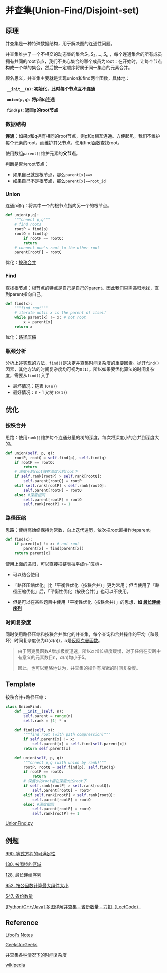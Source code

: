 # 并查集(Union-Find/Disjoint-set)

## 原理

并查集是一种特殊数据结构，用于解决图的连通性问题。

并查集维护了一个不相交的动态集的集合$S_1, S_2, ..., S_n$ ，每个连通集合的所有成员拥有共同的root节点，我们不关心集合的哪个成员为root：在开始时，让每个节点构成一个单的集合，然后按一定顺序将属于同一集合的元素合并。


顾名思义，并查集主要就是实现union和find两个函数，具体地：

​	**`__init__(n)`: 初始化，此时每个节点互不连通**

​	**`union(p,q)`: 将p和q连通**

​	**`find(p)`: 返回p的root节点**



### 数据结构

**<u>连通</u>**：如果p和q拥有相同的root节点，则p和q相互连通。方便起见，我们不维护每个元素的root，而维护其父节点，使用find函数查找root。

使用数组`parent[]`维护元素的**父节点**。

判断是否为root节点：

- 如果自己就是根节点，那么`parent[x]==x`
- 如果自己不是根节点，那么`parent[x]==root_id`



### Union

连通p和q：将其中一个的根节点指向另一个的根节点。

```python
def union(p,q):
    """cnnect p,q"""  
    # find roots
    rootP = find(p)
    rootQ = find(q)
		if rootP == rootQ:
        return
    # connect one's root to the other root
    parent[rootP] = rootQ
```

优化：[按秩合并](###按秩合并)

### Find

查找根节点：根节点的特点是自己是自己的parent。因此我们只需递归地找，直到parent指向自己。

```python
def find(x):
    """find root"""
    # iterate until x is the parent of itself
    while parent[x] != x: # not root
      	x = parent[x]
    return x
```

优化：[路径压缩](###路径压缩)



### 瓶颈分析

分析上述实现的方法，`find()`是决定并查集时间复杂度的重要因素。抛开`find()`因素，其他方法的时间复杂度均可视为`O(1)`。所以如果要优化算法的时间复杂度，需要从`find()`入手

- 最坏情况：链表 (`O(n)`)
- 最好情况：n - 1 叉树 (`O(1)`)



## 优化

### 按秩合并

思路：使用`rank[]`维护每个连通分量的树的深度，每次将深度小的合并到深度大的。

```python
def union(self, p, q):
    rootP, rootQ = self.find(p), self.find(q)
    if rootP == rootQ:
        return
    # 深度小的root接在深度大的root下
    if self.rank[rootP] > self.rank[rootQ]:
        self.parent[rootQ] = rootP
    elif self.rank[rootP] < self.rank[rootQ]:
        self.parent[rootP] = rootQ
    else: #深度相同
        self.parent[rootP] = rootQ
        self.rank[rootP] += 1
```



### 路径压缩

思路：使树高始终保持为常数，向上迭代遍历，依次把root直接作为parent。

```python
def find(x):
    if parent[x] != x: # not root
      	parent[x] = find(parent[x])
    return parent[x]
```

使用上面的递归，可以直接把链表拉平成n-1叉树~

- 可以结合使用
- 「路径压缩优化」比「平衡性优化（按秩合并）」更为常用；但当使用了「路径压缩优化」后，「平衡性优化（按秩合并）」也可以不使用。

- 但是可以在某些题目中使用「平衡性优化（按秩合并）」的思想，**如 [最长连续序列](https://leetcode-cn.com/problems/longest-consecutive-sequence/)**



### 时间复杂度

同时使用路径压缩和按秩合并优化的并查集，每个查询和合并操作的平均（和最坏）时间复杂度仅为$O(\alpha (n))$，$\alpha$是[反阿克曼函数](https://zh.m.wikipedia.org/zh-hans/%E9%98%BF%E5%85%8B%E6%9B%BC%E5%87%BD%E6%95%B8)。

> 由于阿克曼函数$A$增加极度迅速，所以$\alpha$ 增长极度缓慢，对于任何在实践中有意义的元素数目n，$\alpha(n)$均小于5。
>
> 因此，也可以粗略地认为，并查集的操作有*常数*的时间复杂度。



## Template

按秩合并+路径压缩：

```python
class UnionFind:  
    def __init__(self, n):
        self.parent = range(n)
        self.rank = [1] * n
    
    def find(self, x):
        """find root (with path compression)"""
        if self.parent[x] != x:
            self.parent[x] = self.find(self.parent[x])
        return self.parent[x]
    
    def union(self, p, q):
        """cnnect p,q (with union by rank)"""  
        rootP, rootQ = self.find(p), self.find(q)
        if rootP == rootQ:
            return
        # 深度小的root接在深度大的root下
        if self.rank[rootP] > self.rank[rootQ]:
            self.parent[rootQ] = rootP
        elif self.rank[rootP] < self.rank[rootQ]:
            self.parent[rootP] = rootQ
        else: #深度相同
            self.parent[rootP] = rootQ
            self.rank[rootP] += 1
```

 [UnionFind.py](../code/UnionFind.py) 



## 例题

[990. 等式方程的可满足性](https://leetcode-cn.com/problems/satisfiability-of-equality-equations/)

[130. 被围绕的区域](https://leetcode-cn.com/problems/surrounded-regions/)

[128. 最长连续序列](https://leetcode-cn.com/problems/longest-consecutive-sequence/)

[952. 按公因数计算最大组件大小](https://leetcode.cn/problems/largest-component-size-by-common-factor/) 

[547. 省份数量](https://leetcode.cn/problems/number-of-provinces/) 

[[Python/C++/Java] 多图详解并查集 - 省份数量 - 力扣（LeetCode）](https://leetcode.cn/problems/number-of-provinces/solution/python-duo-tu-xiang-jie-bing-cha-ji-by-m-vjdr/) 



## Reference

[Lfool's Notes](https://lfool.github.io/LFool-Notes/algorithm/%E5%B9%B6%E6%9F%A5%E9%9B%86-Union-Find.html) 

[GeeksforGeeks](https://www.geeksforgeeks.org/disjoint-set-data-structures/) 

[并查集各种情况下的时间复杂度](http://t.zoukankan.com/FengZeng666-p-14447989.html) 

[wikipedia](https://zh.m.wikipedia.org/zh-hans/%E5%B9%B6%E6%9F%A5%E9%9B%86)  

